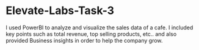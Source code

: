 # Elevate-Labs-Task-3
I used PowerBI to analyze and visualize the sales data of a cafe. I included key points such as total revenue, top selling products, etc.. and also provided Business insights in order to help the company grow.
